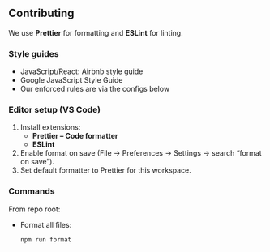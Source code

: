 ## Contributing

We use **Prettier** for formatting and **ESLint** for linting.

### Style guides

- JavaScript/React: Airbnb style guide
- Google JavaScript Style Guide
- Our enforced rules are via the configs below

### Editor setup (VS Code)

1. Install extensions:
   - **Prettier – Code formatter**
   - **ESLint**
2. Enable format on save (File → Preferences → Settings → search “format on save”).
3. Set default formatter to Prettier for this workspace.

### Commands

From repo root:

- Format all files:
  ```bash
  npm run format
  ```
